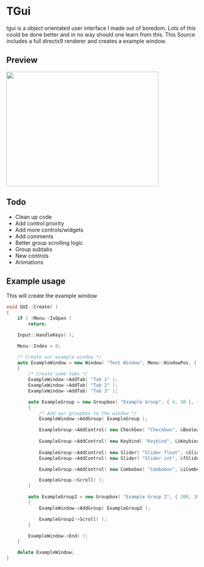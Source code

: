 # TGui

tgui is a object orientated user interface I made out of boredom. Lots of this could be done better and in no way should one learn from this.
This Source includes a full directx9 renderer and creates a example window.

## Preview

<img src="https://i.imgur.com/SgIBMfd.png" width="401" height="301">

## Todo

- Clean up code
- Add control priority
- Add more controls/widgets
- Add comments
- Better group scrolling logic
- Group subtabs
- New controls
- Animations

## Example usage
This will create the example window
```cpp
void GUI::Create( )
{
	if ( !Menu::IsOpen )
		return;

	Input::HandleKeys( );

	Menu::Index = 0;

	/* Create our example window */
	auto ExampleWindow = new Window( "Test Window", Menu::WindowPos, { 400, 300 }, &SelectedTab );
	{
		/* Create some tabs */
		ExampleWindow->AddTab( "Tab 1" );
		ExampleWindow->AddTab( "Tab 2" );
		ExampleWindow->AddTab( "Tab 3" );

		auto ExampleGroup = new Groupbox( "Example Group", { 4, 30 }, { 186, 230 }, 0, 0 );
		{
			/* Add our groupbox to the window */
			ExampleWindow->AddGroup( ExampleGroup );

			ExampleGroup->AddControl( new Checkbox( "Checkbox", &BooleanEx ) );
			
			ExampleGroup->AddControl( new Keybind( "Keybind", &iKeybind ) );
			
			ExampleGroup->AddControl( new Slider( "Slider float", &SliderEx, 0, 100, true ) );
			ExampleGroup->AddControl( new Slider( "Slider int", &fSliderEx, 0, 100, false ) );

			ExampleGroup->AddControl( new Combobox( "Combobox", &iComboEx, { "Item 1", "Item 2", "Item 3" } ) );

			ExampleGroup->Scroll( );
		}

		auto ExampleGroup2 = new Groupbox( "Example Group 2", { 200, 30 }, { 186, 230 }, 1, 0 );
		{
			ExampleWindow->AddGroup( ExampleGroup2 );

			ExampleGroup2->Scroll( );
		}

		ExampleWindow->End( );
	}

	delete ExampleWindow;
}
```
